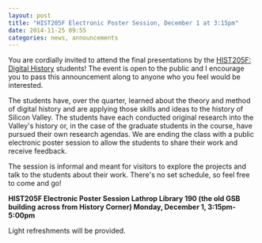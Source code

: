 ```yaml
---
layout: post
title: "HIST205F Electronic Poster Session, December 1 at 3:15pm"
date: 2014-11-25 09:55
categories: news, announcements
---
```

You are cordially invited to attend the final presentations by the [HIST205F:
Digital History](http://jasonheppler.org/teaching/hist205f.2014/) students!
The event is open to the public and I encourage you to pass this announcement
along to anyone who you feel would be interested.

The students have, over the quarter, learned about the theory and method of
digital history and are applying those skills and ideas to the history of
Silicon Valley. The students have each conducted original research into the
Valley's history or, in the case of the graduate students in the course, have
pursued their own research agendas. We are ending the class with a public
electronic poster session to allow the students to share their work and
receive feedback.

The session is informal and meant for visitors to explore the projects and
talk to the students about their work. There's no set schedule, so feel free
to come and go!

**HIST205F Electronic Poster Session
Lathrop Library 190 (the old GSB building across from History Corner)
Monday, December 1, 3:15pm-5:00pm**

Light refreshments will be provided.

